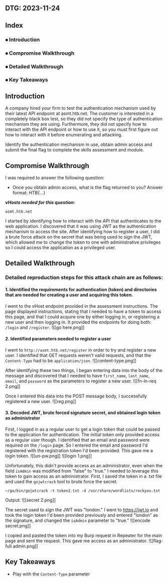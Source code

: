 ## DTG: 2023-11-24

## Index
### ⦁	Introduction

### ⦁	Compromise Walkthrough

### ⦁	Detailed Walkthrough
### ⦁	Key Takeaways

## Introduction
A company hired your firm to test the authentication mechanism used by their latest API endpoint at asmt.htb.net. The customer is interested in a completely black box test, so they did not specify the type of authentication mechanism they are using. Furthermore, they did not specify how to interact with the API endpoint or how to use it, so you must first figure out how to interact with it before enumerating and attacking.

Identify the authentication mechanism in use, obtain admin access and submit the final flag to complete the skills assessment and module.
## Compromise Walkthrough
I was required to answer the following question:

+ Once you obtain admin access, what is the flag returned to you? Answer format: HTB{...} 

***vHosts needed for this question:***

    asmt.htb.net

I started by identifying how to interact with the API that authenticates to the web application. I discovered that it was using JWT as the authentication mechanism to access the site. After identifying how to register a user, I did a brute force attack on the secret that was being used to sign the JWT, which allowed me to change the token to one with administrative privileges so I could access the application as a privileged user.
## Detailed Walkthrough

### Detailed reproduction steps for this attack chain are as follows:
#### 1. Identified the requirements for authentication (token) and directories that are needed for creating a user and acquiring this token.

I went to the vHost endpoint provided in the assessment instructions. The page displayed instructions, stating that I needed to have a token to access this page, and that I could acquire one by either logging in, or registering a new user and then logging in. It provided the endpoints for doing both: `/login` and `/register`.
![[go here.png]]
#### 2. Identified parameters needed to register a user

I went to `http://asmt.htb.net/register` in order to try and register a new user.  I identified that GET requests weren't valid requests, and that the `Content-Type` had to be `application/json`.
![[content-type.png]]

After identifying these two things, I began entering data into the body of the message and discovered that I needed to have `first_name`, `last_name`, `email`, and `password` as the parameters to register a new user.
![[fn-ln-req 2.png]]

Once I entered this data into the POST message body, I successfully registered a new user.
![[reg.png]]
#### 3. Decoded JWT, brute forced signature secret, and obtained login token as administrator

First, I logged in as a regular user to get a login token that could be passed to the application for authentication. The initial token only provided access as a regular user though. I identified that an email and password were required on the `/login` page. So I entered the email and password I'd registered with the registration token I'd been provided. This gave me a login token.
![[un-pw.png]]
![[login 1.png]]

Unfortunately, this didn't provide access as an administrator, even when the field `isAdmin` was modified from "false" to "true." I needed to leverage this token to gain access as an administrator. First, I saved the token in a .txt file and used the `gojwtcrack` tool to brute force the secret.
```Shell
~/go/bin/gojwtcrack -t token2.txt -d /usr/share/wordlists/rockyou.txt
```
Output:
![[secret 2.png]]

The secret used to sign the JWT was "london." I went to https://jwt.io and took the login token I'd been provided previously and entered "london" as the signature, and changed the `isAdmin` parameter to "true."
![[encode secret.png]]

I copied and pasted the token into my Burp request in Repeater for the main page and sent the request. This gave me access as an administrator.
![[flag-full admin.png]]
## Key Takeaways
- Play with the `Content-Type` parameter
